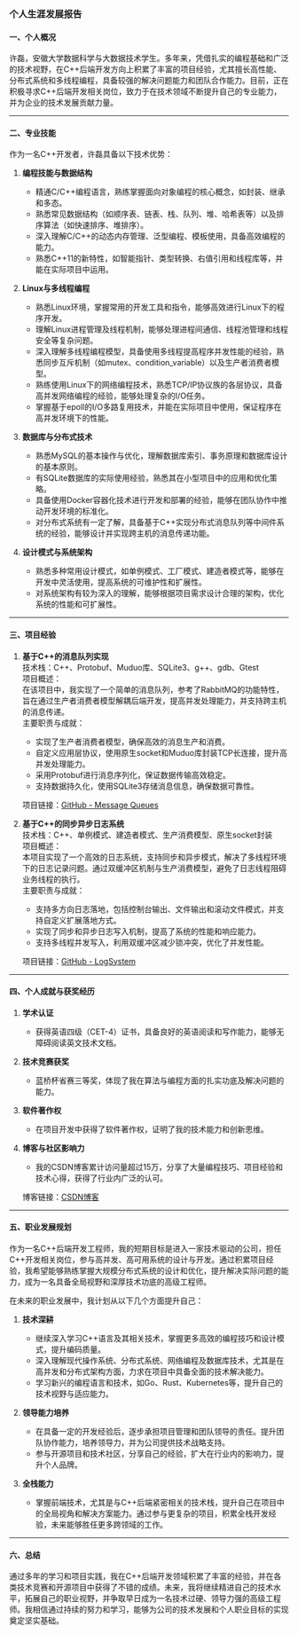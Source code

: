 ### 个人生涯发展报告

#### 一、个人概况

许磊，安徽大学数据科学与大数据技术学生。多年来，凭借扎实的编程基础和广泛的技术视野，在C++后端开发方向上积累了丰富的项目经验，尤其擅长高性能、分布式系统和多线程编程，具备较强的解决问题能力和团队合作能力。目前，正在积极寻求C++后端开发相关岗位，致力于在技术领域不断提升自己的专业能力，并为企业的技术发展贡献力量。

---

#### 二、专业技能

作为一名C++开发者，许磊具备以下技术优势：

1. **编程技能与数据结构**

   - 精通C/C++编程语言，熟练掌握面向对象编程的核心概念，如封装、继承和多态。
   - 熟悉常见数据结构（如顺序表、链表、栈、队列、堆、哈希表等）以及排序算法（如快速排序、堆排序）。
   - 深入理解C/C++的动态内存管理、泛型编程、模板使用，具备高效编程的能力。
   - 熟悉C++11的新特性，如智能指针、类型转换、右值引用和线程库等，并能在实际项目中运用。
   
2. **Linux与多线程编程**

   - 熟悉Linux环境，掌握常用的开发工具和指令，能够高效进行Linux下的程序开发。
   - 理解Linux进程管理及线程机制，能够处理进程间通信、线程池管理和线程安全等复杂问题。
   - 深入理解多线程编程模型，具备使用多线程提高程序并发性能的经验，熟悉同步互斥机制（如mutex、condition_variable）以及生产者消费者模型。
   - 熟练使用Linux下的网络编程技术，熟悉TCP/IP协议族的各层协议，具备高并发网络编程的经验，能够处理复杂的I/O任务。
   - 掌握基于epoll的I/O多路复用技术，并能在实际项目中使用，保证程序在高并发环境下的性能。

3. **数据库与分布式技术**

   - 熟悉MySQL的基本操作与优化，理解数据库索引、事务原理和数据库设计的基本原则。
   - 有SQLite数据库的实际使用经验，熟悉其在小型项目中的应用和优化策略。
   - 具备使用Docker容器化技术进行开发和部署的经验，能够在团队协作中推动开发环境的标准化。
   - 对分布式系统有一定了解，具备基于C++实现分布式消息队列等中间件系统的经验，能够设计并实现跨主机的消息传递功能。

4. **设计模式与系统架构**

   - 熟悉多种常用设计模式，如单例模式、工厂模式、建造者模式等，能够在开发中灵活使用，提高系统的可维护性和扩展性。
   - 对系统架构有较为深入的理解，能够根据项目需求设计合理的架构，优化系统的性能和可扩展性。

---

#### 三、项目经验

1. **基于C++的消息队列实现**  
   技术栈：C++、Protobuf、Muduo库、SQLite3、g++、gdb、Gtest  
   项目概述：  
   在该项目中，我实现了一个简单的消息队列，参考了RabbitMQ的功能特性，旨在通过生产者消费者模型解耦后端开发，提高并发处理能力，并支持跨主机的消息传递。  
   主要职责与成就：  
   - 实现了生产者消费者模型，确保高效的消息生产和消费。
   - 自定义应用层协议，使用原生socket和Muduo库封装TCP长连接，提升高并发处理能力。
   - 采用Protobuf进行消息序列化，保证数据传输高效稳定。
   - 支持数据持久化，使用SQLite3存储消息信息，确保数据可靠性。

   项目链接：[GitHub - Message Queues](https://github.com/Ye-Yu-Mo/Message-Queues)

2. **基于C++的同步异步日志系统**  
   技术栈：C++、单例模式、建造者模式、生产消费模型、原生socket封装  
   项目概述：  
   本项目实现了一个高效的日志系统，支持同步和异步模式，解决了多线程环境下的日志记录问题。通过双缓冲区机制与生产消费模型，避免了日志线程阻碍业务线程的执行。  
   主要职责与成就：  
   - 支持多方向日志落地，包括控制台输出、文件输出和滚动文件模式，并支持自定义扩展落地方式。
   - 实现了同步和异步日志写入机制，提高了系统的性能和响应能力。
   - 支持多线程并发写入，利用双缓冲区减少锁冲突，优化了并发性能。

   项目链接：[GitHub - LogSystem](https://github.com/Ye-Yu-Mo/LogSystem)

---

#### 四、个人成就与获奖经历

1. **学术认证**  
   - 获得英语四级（CET-4）证书，具备良好的英语阅读和写作能力，能够无障碍阅读英文技术文档。

2. **技术竞赛获奖**  
   - 蓝桥杯省赛三等奖，体现了我在算法与编程方面的扎实功底及解决问题的能力。

3. **软件著作权**  
   - 在项目开发中获得了软件著作权，证明了我的技术能力和创新思维。

4. **博客与社区影响力**  
   - 我的CSDN博客累计访问量超过15万，分享了大量编程技巧、项目经验和技术心得，获得了行业内广泛的认可。

   博客链接：[CSDN博客](https://blog.csdn.net/ye_yumo)

---

#### 五、职业发展规划

作为一名C++后端开发工程师，我的短期目标是进入一家技术驱动的公司，担任C++开发相关岗位，参与高并发、高可用系统的设计与开发。通过积累项目经验，我希望能够熟练掌握大规模分布式系统的设计和优化，提升解决实际问题的能力，成为一名具备全局视野和深厚技术功底的高级工程师。

在未来的职业发展中，我计划从以下几个方面提升自己：

1. **技术深耕**  
   - 继续深入学习C++语言及其相关技术，掌握更多高效的编程技巧和设计模式，提升编码质量。
   - 深入理解现代操作系统、分布式系统、网络编程及数据库技术，尤其是在高并发和分布式架构方面，力求在项目中具备全面的技术解决能力。
   - 学习新兴的编程语言和技术，如Go、Rust、Kubernetes等，提升自己的技术视野与适应能力。

2. **领导能力培养**  
   - 在具备一定的开发经验后，逐步承担项目管理和团队领导的责任。提升团队协作能力，培养领导力，并为公司提供技术战略支持。
   - 参与开源项目和技术社区，分享自己的经验，扩大在行业内的影响力，提升个人品牌。

3. **全栈能力**  
   - 掌握前端技术，尤其是与C++后端紧密相关的技术栈，提升自己在项目中的全局视角和解决方案能力。通过参与更复杂的项目，积累全栈开发经验，未来能够胜任更多跨领域的工作。

---

#### 六、总结

通过多年的学习和项目实践，我在C++后端开发领域积累了丰富的经验，并在各类技术竞赛和开源项目中获得了不错的成绩。未来，我将继续精进自己的技术水平，拓展自己的职业视野，并争取早日成为一名技术过硬、领导力强的高级工程师。我相信通过持续的努力和学习，能够为公司的技术发展和个人职业目标的实现奠定坚实基础。
